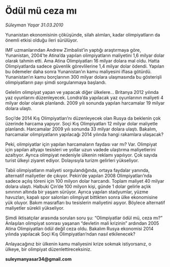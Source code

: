 # Ödül mü ceza mı

*Süleyman Yaşar 31.03.2010*

<div class="yazi"><p>Yunanistan ekonomisinin çöküşünde, silah alımları, kadar olimpiyatların da önemli etkisi olduğu ileri sürülüyor. </p>
<p>IMF uzmanlarından Andrew Zimbalist’in yaptığı araştırmaya göre, Yunanistan, 2004’te Atina’da yapılan olimpiyatların maliyetini 1,6 milyar dolar olarak tahmin etti. Ama Atina Olimpiyatları 16 milyar dolara mal oldu. Hatta Olimpiyatlarda sadece güvenlik görevlilerine 1,4 milyar dolar ödendi. Yapılan bu ödemeler daha sonra Yunanistan’ın kamu maliyesini iflasa götürdü. Yunanistan’ın kamu borçlarının 300 milyar dolara ulaşmasında bu gösterişli olimpiyatların payı şimdi sorgulanmaya başlandı.</p>
<p>Gelelim olimpiyat yapan ve yapacak diğer ülkelere... Britanya 2012 yılında yaz oyunlarını düzenleyecek. Londra’da yapılacak yaz oyunlarının maliyeti 4 milyar dolar olarak planlandı. 2009 yılı sonunda yapılan harcamalar 19 milyar dolara ulaştı.</p>
<p>Soçi’de 2014 Kış Olimpiyatları’nı düzenleyecek olan Rusya da beklenin çok üzerinde harcama yapıyor. Soçi Kış Olimpiyatları 12 milyar dolar maliyetle planlandı. Harcamalar 2009 yılı sonunda 33 milyar dolara ulaştı. Bakalım, harcamalar olimpiyatların yapılacağı 2014 yılında hangi rakamlara ulaşacak?</p>
<p>Peki, olimpiyatlar için yapılan harcamaların faydası var mı? Var. Olimpiyat için yapılan altyapı tesisleri ve yollar uzun vadede ulaştırma maliyetlerini azaltıyor. Ayrıca olimpiyat nedeniyle ülkenin reklamı yapılıyor. Çok sayıda turist ülkeyi ziyaret ediyor. Dolayısıyla turizm gelirleri yükseliyor. </p>
<p>Tabii olimpiyatların maliyeti sorgulandığında, ortaya faydalar yanında, alternatif maliyetler de çıkıyor. Pekin’de yapılan 2008 Olimpiyatları’nda sadece açılış töreni için 100 milyon dolar harcandı. Toplam maliyet 40 milyar dolara ulaştı. Halbuki Çin’de 100 milyon kişi, günde 1 dolar gelirle açlık sınırının altında bir yaşam sürüyor. Ayrıca yapılan stadyumlar, yüzme havuzları, kapalı spor salonları olimpiyat bittikten sonra ülke ekonomisine yük oluyor. Bakım masrafları bu tesislerin maliyetini aşıyor. Böylece alternatif maliyetler sürekli yükseliyor.</p>
<p>Şimdi iktisatçılar arasında sorulan soru şu: “Olimpiyatlar ödül mü, ceza mı?” Anlaşılan olimpiyat sonrası yaşanan “devletin mali krizinin” ardından 2005 Atina Olimpiyatları ödül değil ceza oldu. Bakalım Rusya ekonomisi 2014 yılında yapılacak Soçi Kış Olimpiyatları’ndan nasıl etkilenecek? </p>
<p>Anlayacağınız bir ülkenin kamu maliyesini krize sokmak istiyorsanız, o ülkeye, bir olimpiyat düzenlettireceksiniz.</p>
<p><b>suleymanyasar34@gmail.com</b></p></div>
